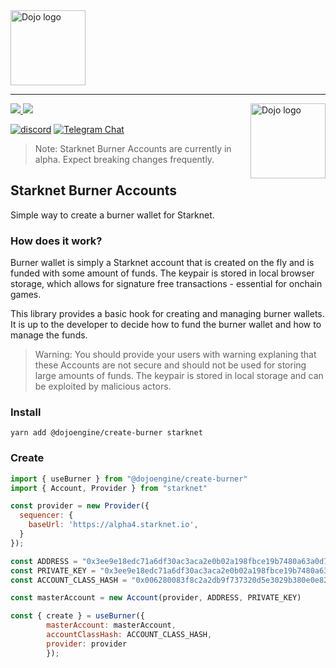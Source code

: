 <picture>
  <source media="(prefers-color-scheme: dark)" srcset=".github/burner.png">
  <img alt="Dojo logo" width="120" src=".github/burner.png">
</picture>

---

<picture>
  <source media="(prefers-color-scheme: dark)" srcset=".github/mark-dark.svg">
  <img alt="Dojo logo" align="right" width="120" src=".github/mark-light.svg">
</picture>

<a href="https://twitter.com/dojostarknet">
<img src="https://img.shields.io/twitter/follow/dojostarknet?style=social"/>
</a>
<a href="https://github.com/dojoengine/dojo">
<img src="https://img.shields.io/github/stars/dojoengine/dojo?style=social"/>
</a>

[![discord](https://img.shields.io/badge/join-dojo-green?logo=discord&logoColor=white)](https://discord.gg/PwDa2mKhR4)
[![Telegram Chat][tg-badge]][tg-url]

[tg-badge]: https://img.shields.io/endpoint?color=neon&logo=telegram&label=chat&style=flat-square&url=https%3A%2F%2Ftg.sumanjay.workers.dev%2Fdojoengine
[tg-url]: https://t.me/dojoengine

> Note: Starknet Burner Accounts are currently in alpha. Expect breaking changes frequently.

## Starknet Burner Accounts

Simple way to create a burner wallet for Starknet.

### How does it work?

Burner wallet is simply a Starknet account that is created on the fly and is funded with some amount of funds. The keypair is stored in local browser storage, which allows for signature free transactions - essential for onchain games.

This library provides a basic hook for creating and managing burner wallets. It is up to the developer to decide how to fund the burner wallet and how to manage the funds.

> Warning: You should provide your users with warning explaning that these Accounts are not secure and should not be used for storing large amounts of funds. The keypair is stored in local storage and can be exploited by malicious actors.


### Install

`yarn add @dojoengine/create-burner starknet`

### Create

```js
import { useBurner } from "@dojoengine/create-burner"
import { Account, Provider } from "starknet"

const provider = new Provider({
  sequencer: {
    baseUrl: 'https://alpha4.starknet.io',
  }
});

const ADDRESS = "0x3ee9e18edc71a6df30ac3aca2e0b02a198fbce19b7480a63a0d71cbd76652e0"
const PRIVATE_KEY = "0x3ee9e18edc71a6df30ac3aca2e0b02a198fbce19b7480a63a0d71cbd76652e0"
const ACCOUNT_CLASS_HASH = "0x006280083f8c2a2db9f737320d5e3029b380e0e820fe24b8d312a6a34fdba0cd"

const masterAccount = new Account(provider, ADDRESS, PRIVATE_KEY)

const { create } = useBurner({ 
        masterAccount: masterAccount, 
        accountClassHash: ACCOUNT_CLASS_HASH,
        provider: provider
        });
```
